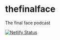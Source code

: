 # thefinalface
The final face podcast

[![Netlify Status](https://api.netlify.com/api/v1/badges/f0caa2d6-67f8-47a3-9407-07499ea92504/deploy-status)](https://app.netlify.com/sites/boring-wright-9903dd/deploys)